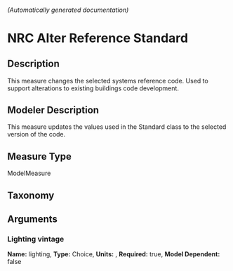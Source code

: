 

###### (Automatically generated documentation)

# NRC Alter Reference Standard

## Description
This measure changes the selected systems reference code. Used to support alterations to existing buildings code development.

## Modeler Description
This measure updates the values used in the Standard class to the selected version of the code.

## Measure Type
ModelMeasure

## Taxonomy


## Arguments


### Lighting vintage

**Name:** lighting,
**Type:** Choice,
**Units:** ,
**Required:** true,
**Model Dependent:** false




